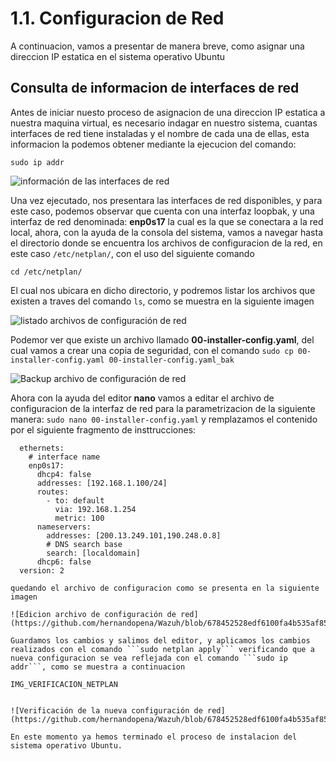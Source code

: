 # 1.1. Configuracion de Red
A continuacion, vamos a presentar de manera breve, como asignar una direccion IP estatica en el sistema operativo Ubuntu

## Consulta de informacion de interfaces de red

Antes de iniciar nuesto proceso de asignacion de una direccion IP estatica a nuestra maquina virtual, es necesario indagar en nuestro sistema, cuantas interfaces de red tiene instaladas y el nombre de cada una de ellas, esta informacion la podemos obtener mediante la ejecucion del comando: 

```sudo ip addr```

![información de las interfaces de red](https://github.com/hernandopena/Wazuh/blob/8426080e775bb4f0b0c31403d0a7da1b2abd5300/1.%20Instalaci%C3%B3n%20Ubuntu%2022.10/imagenes/informacion_interfaces.jpg)

Una vez ejecutado, nos presentara las interfaces de red disponibles, y para este caso, podemos observar que cuenta con una interfaz loopbak, y una interfaz de red denominada: **enp0s17** la cual es la que se conectara a la red local, ahora, con la ayuda de la consola del sistema, vamos a navegar hasta el directorio donde se encuentra los archivos de configuracion de la red, en este caso ```/etc/netplan/```, con el uso del siguiente comando

```cd /etc/netplan/```

El cual nos ubicara en dicho directorio, y podremos listar los archivos que existen a traves del comando ```ls```, como se muestra en la siguiente imagen

![listado archivos de configuración de red](https://github.com/hernandopena/Wazuh/blob/8426080e775bb4f0b0c31403d0a7da1b2abd5300/1.%20Instalaci%C3%B3n%20Ubuntu%2022.10/imagenes/ruta_configuracion_red.jpg)

Podemor ver que existe un archivo llamado **00-installer-config.yaml**, del cual vamos a crear una copia de seguridad, con el comando ```sudo cp 00-installer-config.yaml 00-installer-config.yaml_bak```

![Backup archivo de configuración de red](https://github.com/hernandopena/Wazuh/blob/ecbbc2a40ca300232e9099d6a0abfb5daea4e070/1.%20Instalaci%C3%B3n%20Ubuntu%2022.10/imagenes/backup_archivo_red.jpg)

Ahora con la ayuda del editor **nano** vamos a editar el archivo de configuracion de la interfaz de red para la parametrizacion de la siguiente manera: ```sudo nano 00-installer-config.yaml``` y remplazamos el contenido por el siguiente fragmento de insttrucciones:

```network:
  ethernets:
    # interface name
    enp0s17:
      dhcp4: false
      addresses: [192.168.1.100/24]
      routes:
        - to: default
          via: 192.168.1.254
          metric: 100
      nameservers:
        addresses: [200.13.249.101,190.248.0.8]
        # DNS search base
        search: [localdomain]
      dhcp6: false
  version: 2

quedando el archivo de configuracion como se presenta en la siguiente imagen

![Edicion archivo de configuración de red](https://github.com/hernandopena/Wazuh/blob/678452528edf6100fa4b535af85fd5b067acf630/1.%20Instalaci%C3%B3n%20Ubuntu%2022.10/imagenes/edit_conf_red.jpg)

Guardamos los cambios y salimos del editor, y aplicamos los cambios realizados con el comando ```sudo netplan apply``` verificando que a nueva configuracion se vea reflejada con el comando ```sudo ip addr```, como se muestra a continuacion

IMG_VERIFICACION_NETPLAN


![Verificación de la nueva configuración de red](https://github.com/hernandopena/Wazuh/blob/678452528edf6100fa4b535af85fd5b067acf630/1.%20Instalaci%C3%B3n%20Ubuntu%2022.10/imagenes/verificacion_netplan.jpg)

En este momento ya hemos terminado el proceso de instalacion del sistema operativo Ubuntu.
